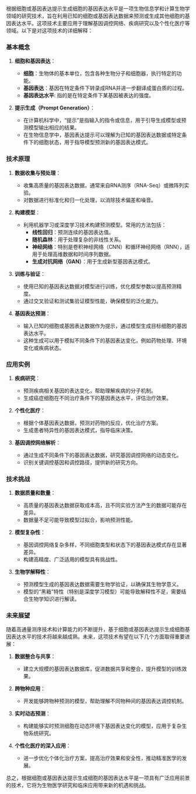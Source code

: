 根据细胞或基因表达提示生成细胞的基因表达水平是一项生物信息学和计算生物学领域的研究技术，旨在利用已知的细胞或基因表达数据来预测或生成其他细胞的基因表达水平。这项技术主要应用于理解基因调控网络、疾病研究以及个性化医疗等领域。以下是对这项技术的详细解释：

### 基本概念

1. **细胞和基因表达**：
    - **细胞**：生物体的基本单位，包含各种生物分子和细胞器，执行特定的功能。
    - **基因表达**：基因在特定条件下转录成RNA并进一步翻译成蛋白质的过程。
    - **基因表达水平**: 指的是在特定条件下某基因被表达的强度。

2. **提示生成（Prompt Generation）**：
    - 在计算机科学中，“提示”是指输入的指令或信息，用于引导生成模型或预测模型输出相应的结果。
    - 在生物信息学中，基因表达提示可以理解为已知的基因表达数据或特定条件下的细胞状态，用于指导模型预测新的基因表达模式。

### 技术原理

1. **数据收集与预处理**：
    - 收集高质量的基因表达数据，通常来自RNA测序（RNA-Seq）或微阵列实验。
    - 对数据进行标准化和归一化处理，以消除技术偏差和噪音。

2. **构建模型**：
    - 利用机器学习或深度学习技术构建预测模型。常用的方法包括：
        - **线性回归**：预测连续的基因表达值。
        - **随机森林**：用于处理复杂的非线性关系。
        - **神经网络**：特别是卷积神经网络（CNN）和循环神经网络（RNN），适用于处理高维数据和时间序列数据。
        - **生成对抗网络（GAN）**：用于生成新型基因表达模式。

3. **训练与验证**：
    - 使用已知的基因表达数据对模型进行训练，优化模型参数以提高预测精度。
    - 通过交叉验证和测试集验证模型性能，确保模型的泛化能力。

4. **基因表达预测**：
    - 输入已知的细胞或基因表达数据作为提示，通过模型生成目标细胞的基因表达水平。
    - 这种生成可以用于模拟不同条件下的基因表达变化，例如药物处理、环境变化或疾病状态。

### 应用实例

1. **疾病研究**：
    - 预测疾病相关基因的表达变化，帮助理解疾病的分子机制。
    - 生成癌症细胞在不同治疗条件下的基因表达水平，评估治疗效果。

2. **个性化医疗**：
    - 根据个体基因表达数据，预测对药物的反应，优化治疗方案。
    - 生成患者特异性的基因表达模式，指导临床决策。

3. **基因调控网络解析**：
    - 通过生成不同条件下的基因表达数据，研究基因调控网络的动态变化。
    - 识别关键调控基因和调控路径，提供新的研究方向。

### 技术挑战

1. **数据质量和数量**：
    - 高质量的基因表达数据获取成本高，且不同实验方法产生的数据可能存在差异。
    - 数据量不足可能导致模型过拟合，影响预测性能。

2. **模型复杂性**：
    - 基因调控网络复杂多样，不同细胞类型和状态下的基因表达模式存在显著差异。
    - 构建高精度、广泛适用的模型具有挑战性。

3. **生物学解释性**：
    - 预测模型生成的基因表达数据需要生物学验证，以确保其生物学意义。
    - 模型的“黑箱”特性（特别是深度学习模型）可能导致解释性不足，需要结合生物学知识进行解读。

### 未来展望

随着高通量测序技术和计算能力的不断提升，基于细胞或基因表达提示生成细胞基因表达水平的技术将越来越成熟。未来，这项技术有望在以下几个方面取得重要进展：

1. **数据整合与共享**：
    - 建立大规模的基因表达数据库，促进数据共享和整合，提升模型的训练效果。
  
2. **跨物种应用**：
    - 开发能够跨物种预测的模型，帮助理解不同物种间的基因表达调控机制。

3. **实时动态预测**：
    - 构建能够实时预测细胞在动态环境下基因表达变化的模型，应用于复杂生物系统研究。

4. **个性化医疗的深入应用**：
    - 进一步优化个体化治疗方案，提高治疗效果和安全性，推动精准医学的发展。

总之，根据细胞或基因表达提示生成细胞的基因表达水平是一项具有广泛应用前景的技术，它将为生物医学研究和临床应用带来新的机遇和挑战。
